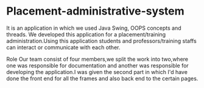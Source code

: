# Placement-administrative-system

It is an application in which we used Java Swing, OOPS concepts and threads. We developed this application for a placement/training administration.Using this application students and professors/training staffs can interact or communicate with each other.

Role
   Our team consist of four members,we split the work into two,where one was responsible for documentation and another was responsible for developing the application.I was given the second part in which I'd have done the front end for all the frames and also back end to the certain pages.
